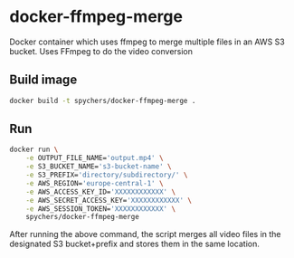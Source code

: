# docker-ffmpeg-merge

Docker container which uses ffmpeg to merge multiple files in an AWS S3 bucket. Uses FFmpeg to do the video conversion

## Build image

```bash
docker build -t spychers/docker-ffmpeg-merge .
```

## Run
```bash
docker run \
    -e OUTPUT_FILE_NAME='output.mp4' \
    -e S3_BUCKET_NAME='s3-bucket-name' \
    -e S3_PREFIX='directory/subdirectory/' \
    -e AWS_REGION='europe-central-1' \
    -e AWS_ACCESS_KEY_ID='XXXXXXXXXXXX' \
    -e AWS_SECRET_ACCESS_KEY='XXXXXXXXXXXX' \
    -e AWS_SESSION_TOKEN='XXXXXXXXXXXX' \
    spychers/docker-ffmpeg-merge
```
After running the above command, the script merges all video files in the designated S3 bucket+prefix and stores them in the same location.
